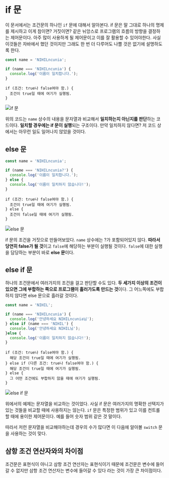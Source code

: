 # if 문
이 문서에서는 조건문의 하나인 `if` 문에 대해서 알아본다. if 문은 말 그대로 하나의 명제를 제시하고 이게 참이면? 거짓이면? 같은 뉘앙스로 프로그램의 흐름의 방향을 결정하는 제어문이다. 아주 많이 사용하게 될 제어문이고 이를 잘 활용할 수 있어야한다. 사실 이것들은 자바에서 했던 것이지만 그래도 한 번 더 다루어도 나쁠 것은 없기에 설명하도록 한다.

```js
const name = 'NIHILncunia';

if (name === 'NIHILncunia') {
  console.log('이름이 일치합니다.');
}
```

```text
if (조건: true나 false여야 함.) {
  조건이 true일 때에 여기가 실행됨.
}
```

![if 문](https://drive.google.com/uc?export=view&id=1vocRaJgwnudxfzKwCfGfQVY-XA-aeaKE)

위의 코드는 `name` 상수의 내용을 문자열과 비교해서 **일치하는지 아닌지를 판단**하는 코드이다. **일치할 경우에는 if 문이 실행**되는 구조이다. 만약 일치하지 않다면? 저 코드 상에서는 아무런 일도 일어나지 않았을 것이다.

## else 문
```js
const name = 'NIHILncunia';

if (name === 'NIHILncunia?') {
  console.log('이름이 일치합니다.');
} else {
  console.log('이름이 일치하지 않습니다!');
}
```

```text
if (조건: true나 false여야 함.) {
  조건이 true일 때에 여기가 실행됨.
} else {
  조건이 false일 때에 여기가 실행됨.
}
```

![else 문](https://drive.google.com/uc?export=view&id=1YN_61JbquuSM1qgvV_-xFmhrbj07BHyF)

if 문의 조건을 거짓으로 만들어보았다. `name` 상수에는 ?가 포함되어있지 않다. **따라서 당연히 false가 될 것**이고 `false`에 해당하는 부분이 실행될 것이다. `false`에 대한 실행을 담당하는 부분이 바로 **else 문**이다.

## else if 문
하나의 조건문에서 여러가지의 조건을 걸고 판단할 수도 있다. **두 세가지 이상의 조건이 있으면 그에 부합하는 쪽으로 프로그램이 흘러가도록 만드는 것**이다. 그 어느쪽에도 부합하지 않다면 else 문으로 흘러갈 것이다.

```js
const name = 'NIHIL';

if (name === 'NIHILncunia') {
  console.log('안녕하세요 NIHILncunia님');
} else if (name === 'NIHIL') {
  console.log('안녕하세요 NIHIL님');
}else {
  console.log('이름이 일치하지 않습니다!');
}
```

```text
if (조건: true나 false여야 함.) {
  해당 조건이 true일 때에 여기가 실행됨.
} else if (다른 조건: true나 false여야 함.) {
  해당 조건이 true일 때에 여기가 실행됨.
} else {
  그 어떤 조건에도 부합하지 않을 때에 여기가 실행됨.
}
```

![else if 문](https://drive.google.com/uc?export=view&id=1jBnOAHLqLNPRH4GkproW3VWUPqbwpdlM)

위에서의 예제는 문자열을 비교하는 것이었다. 사실 if 문은 여러가지의 명확한 선택지가 있는 것들을 비교할 때에 사용하지는 않는다. `if` 문은 특정한 범위가 있고 이를 컨트롤 할 때에 용이한 제어문이다. 예를 들어 숫자 범위 같은 것 말이다.

따라서 저런 문자열을 비교해야하는데 경우의 수가 많다면 이 다음에 알아볼 `switch` 문을 사용하는 것이 맞다.

## 삼항 조건 연산자와의 차이점
조건문은 표현식이 아니고 삼항 조건 연산자는 표현식이기 때문에 조건문은 변수에 들어갈 수 없지만 삼항 조건 연산자는 변수에 들어갈 수 있다 라는 것이 가장 큰 차이점이다.